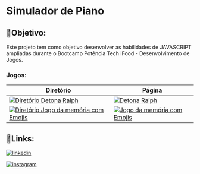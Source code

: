 # Simulador de Piano




## 🎯Objetivo:


Este projeto tem como objetivo desenvolver as habilidades de JAVASCRIPT ampliadas durante o Bootcamp Potência Tech iFood - Desenvolvimento de Jogos.




### Jogos:
| Diretório  | Página|
| ------------- | ------------- |
| [![Diretório Detona Ralph](https://img.shields.io/badge/Detone_Ralph-black?style=for-the-badge&logo=github&logoColor=white)](https://github.com/EuIngridSouza/Game_Detona-Ralph)  | [![Detona Ralph](https://img.shields.io/badge/Detona_Ralph-black?style=for-the-badge&logoColor=white)](https://euingridsouza.github.io/Game_Detona-Ralph/)  |
| [![Diretório Jogo da memória com Emojis](https://img.shields.io/badge/Jogo_da_memória_com_Emojis-black?style=for-the-badge&logo=github&logoColor=white)](https://github.com/EuIngridSouza/Jogo_da_memoria)  | [![Jogo da memória com Emojis](https://img.shields.io/badge/Jogo_da_memória_com_Emojis-black?style=for-the-badge&logoColor=white)](https://euingridsouza.github.io/Jogo_da_memoria/)  |



## 🔗Links: 

[![linkedin](https://img.shields.io/badge/linkedin-0A66C2?style=for-the-badge&logo=linkedin&logoColor=white)](https://www.linkedin.com/in/ingrid-coelho-de-abreu-de-souza?utm_source=share&utm_campaign=share_via&utm_content=profile&utm_medium=android_app)

[![instagram](https://img.shields.io/badge/instagram-0A66C2?style=for-the-badge&logo=instagram&logoColor=white)](https://instagram.com/ingridcoelhoab.s?utm_source=qr&igshid=ZDExYjZkNGI0OA==)
